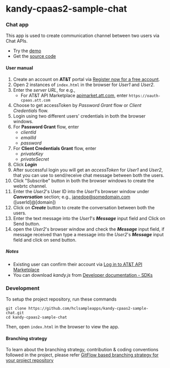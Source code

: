 # kandy-cpaas2-sample-chat

### Chat app

This app is used to create communication channel between two users via Chat APIs.

 - Try the [demo](https://hclsampleapps.github.io/kandy-cpaas2-sample-chat/app/)
 - Get the [source code](https://github.com/hclsampleapps/kandy-cpaas2-sample-chat)

#### User manual 

1. Create an account on **AT&T** portal via [Register now for a free account](https://apimarket.att.com/signup).
2. Open 2 instances of `index.html` in the browser for *User1* and *User2*.
3. Enter the *server URL*, for e.g.,
	- For AT&T API Marketplace [apimarket.att.com](https://apimarket.att.com), enter `https://oauth-cpaas.att.com`
4. Choose to get accessToken by *Password Grant* flow or *Client Credentials* flow.
5. Login using two different users' credentials in both the browser windows.
6. For **Password Grant** flow, enter 
	- *clientId* 
	- *emailId* 
	- *password*  
7. For **Client Credentials Grant** flow, enter
	- *privateKey*
	- *privateSecret*   
8. Click ***Login***
7. After successful login you will get an *accessToken* for *User1* and *User2*, that you can use to send/receive chat message between both the users.
8. Click "Subscribe" button in both the browser windows to create the webrtc channel.
9. Enter the *User2*'s User ID into the *User1*'s browser window under ***Conversation*** section; e.g., janedoe@somedomain.com ([userId]@[domain]) 
10. Click on ***Create*** button to create the conversation between both the users.
11. Enter the text message into the *User1*'s ***Message*** input field and Click on Send button.
12. open the *User2*'s browser window and check the ***Message*** input field, if message received than type a message into the *User2*'s ***Message*** input field and click on send button.

##### Notes

 - Existing user can confirm their account via [Log in to AT&T API Marketplace](https://apimarket.att.com/login)
 - You can download *kandy.js* from [Developer documentation - SDKs](https://apimarket.att.com/developer/sdks/javascript)

### Development

To setup the project repository, run these commands

```
git clone https://github.com/hclsampleapps/kandy-cpaas2-sample-chat.git
cd kandy-cpaas2-sample-chat
```

Then, open ```index.html``` in the browser to view the app.

#### Branching strategy

To learn about the branching strategy, contribution & coding conventions followed in the project, please refer [GitFlow based branching strategy for your project repository](https://gist.github.com/ribbon-abku/10d3fc1cff5c35a2df401196678e258a)

